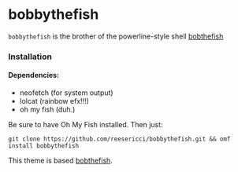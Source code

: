 # bobbythefish

`bobbythefish` is the brother of the powerline-style shell [bobthefish](https://github.com/oh-my-fish/theme-bobthefish)

### Installation

#### Dependencies:
- neofetch (for system output)
- lolcat (rainbow efx!!!)
- oh my fish (duh.)

Be sure to have Oh My Fish installed. Then just:

```git clone https://github.com/reesericci/bobbythefish.git && omf install bobbythefish```

This theme is based [bobthefish](https://github.com/oh-my-fish/theme-bobthefish).
